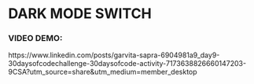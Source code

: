 <h1> DARK MODE SWITCH </h1>
<H3>VIDEO DEMO: </H3>https://www.linkedin.com/posts/garvita-sapra-6904981a9_day9-30daysofcodechallenge-30daysofcode-activity-7173638826660147203-9CSA?utm_source=share&utm_medium=member_desktop
